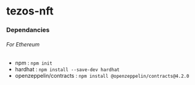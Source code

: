 # tezos-nft

### Dependancies

###### For Ethereum

- npm : `npm init`
- hardhat : `npm install --save-dev hardhat`
- openzeppelin/contracts : `npm install @openzeppelin/contracts@4.2.0`